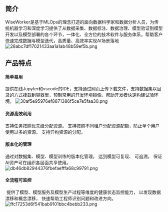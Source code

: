 ## 简介
WiseWorker是基于MLOps的理念打造的面向数据科学家和数据分析人员，为传统机器学习和深度学习提供了从数据采集、数据标注、数据治理、模型验证到模型开发以及模型部署的各个环节，一体化、全方位的技术软件与服务体系，帮助客户快速完成数据与模型迭代，高质量、高效率实现AI场景落地
![28abc7df17021433aa1a1ab48b59ef5b.png](en-resource://database/656:1)
## 产品特点
#### 简单易用
提供在线Jupyter和vscode的IDE，支持通过网页上传下载文件，支持数据集以目录的方式挂载到容器里，预制常用的开发环境镜像，帮助开发者快速构建试验环境。
![30af5e95976ef8871386f5ce7e5faa30.png](en-resource://database/664:1)
#### 资源高效利用
支持任务按照优先级分配资源。
支持按照不同租户分配资源配额，防止单个用户使用过多的资源。
支持异构资源的分配。
#### 版本化的管理
通过对数据集、模型、模型训练的版本化管理， 达到模型可复现、 可追溯， 保证AI资产可在组织各层面共享使用。
![db46db82944376fbefaefffa68c99791.png](en-resource://database/666:1)
#### 全流程可监控
 提供了模型、模型服务及模型生产过程等维度的健康状态监控能力， 以发现数据漂移和概念漂移， 快速帮助工程师识别问题和改进方向。
![ffc17253d6f541bab9101bbc4bebb233.png](en-resource://database/668:1)

